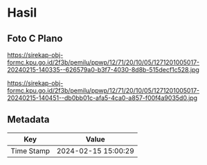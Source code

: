 # Hasil

## Foto C Plano

https://sirekap-obj-formc.kpu.go.id/2f3b/pemilu/ppwp/12/71/20/10/05/1271201005017-20240215-140335--626579a0-b3f7-4030-8d8b-515decf1c528.jpg

https://sirekap-obj-formc.kpu.go.id/2f3b/pemilu/ppwp/12/71/20/10/05/1271201005017-20240215-140451--db0bb01c-afa5-4ca0-a857-f00f4a9035d0.jpg


## Metadata

| Key        | Value               |
| ---------- | ------------------- |
| Time Stamp | 2024-02-15 15:00:29 |



